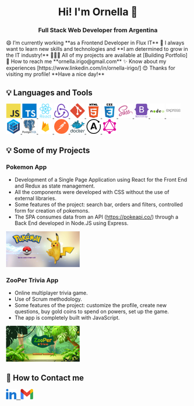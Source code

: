 <h1 align="center">Hi! I'm Ornella 👋</h1>
<h3 align="center">Full Stack Web Developer from Argentina</h3>

<p>
😄 I’m currently working **as a Frontend Developer in Flux IT**
🌱 I always want to learn new skills and technologies and **I am determined to grow in the IT industry!**
👩🏻‍💻 All of my projects are available at [Building Portfolio]
📩 How to reach me **ornella.irigo@gmail.com**
✨ Know about my experiences [https://www.linkedin.com/in/ornella-irigo/]
😊 Thanks for visiting my profile! **Have a nice day!**
</p>

## :bulb: Languages and Tools

<p align="left"> 
<a href="https://www.javascript.com/" target="blank" rel="noreferrer"> 
<img src="./assets/javascript.svg" alt="Javascript" width="40" height="40"/> 
</a>
<a href="https://www.typescriptlang.org/" target="_blank" rel="noreferrer"> 
<img src="./assets/typescript.svg"  alt="typescript" width="40" height="40"/> 
</a> 
<a href="https://reactjs.org/" target="blank" rel="noreferrer"> 
<img src="./assets/react.svg" alt="React" width="40" height="40"/> 
</a> 
<a href="https://redux.js.org" target="blank" rel="noreferrer"> 
<img src="./assets/redux.svg" alt="Redux" width="40" height="40"/> 
</a> 
<a href="https://git-scm.com/" target="blank" rel="noreferrer"> 
<img src="./assets/git.svg" alt="Git" width="40" height="40"/> 
</a> 
<a href="https://developer.mozilla.org/es/docs/Web/HTML" target="blank" rel="noreferrer"> 
<img src="./assets/html5.svg" alt="HTML5" width="40" height="40"/> 
</a> 
<a href="https://developer.mozilla.org/es/docs/Web/CSS" target="blank" rel="noreferrer"> 
<img src="./assets/css-3.svg" alt="CSS3" width="40" height="40"/> 
</a> 
<a href="https://sass-lang.com" target="_blank" rel="noreferrer"> 
<img src="./assets/sass.svg" alt="sass" width="40" height="40"/>
</a>
<a href="https://getbootstrap.com/" target="blank" rel="noreferrer"> 
<img src="./assets/bootstrap.svg" alt="Bootstrap" width="40" height="40"/> 
</a> 
<a href="https://nodejs.org" target="blank" rel="noreferrer"> 
<img src="./assets/nodejs.svg" alt="NodeJS" width="40" height="40"/> 
</a> 
<a href="https://expressjs.com" target="blank" rel="noreferrer"> 
<img src="./assets/express.svg" alt="ExpressJS" width="40" height="40"/> 
</a> 
<a href="https://sequelize.org/v5/" target="blank" rel="noreferrer"> 
<img src="./assets/sequelizejs.svg" alt="Sequelize" width="40" height="40"/> 
</a> 
<a href="https://www.postgresql.org" target="blank" rel="noreferrer"> 
<img src="./assets/postgresql.svg" alt="PostgreSQL" width="40" height="40"/> 
</a> 
<a href="https://firebase.google.com/" target="blank" rel="noreferrer"> 
<img src="./assets/firebase.svg" alt="Firebase" width="40" height="40"/> 
</a> 
<a href="https://www.postman.com/" target="blank" rel="noreferrer"> 
<img src="./assets/postman.svg" alt="Postman" width="40" height="40"/> 
</a> 
<a href="https://www.docker.com/" target="_blank" rel="noreferrer"> 
<img src="./assets/docker.svg" alt="docker" width="40" height="40"/>
</a>
<a href="https://graphql.org" target="_blank" rel="noreferrer"> 
<img src="./assets/apollo.svg" alt="apollo" width="40" height="40"/> 
</a>
<a href="https://www.apollographql.com/docs/react/" target="_blank" rel="noreferrer"> 
<img src="./assets/graphql.svg" alt="graphql" width="40" height="40"/> 
</a>
</p>

## :bulb: Some of my Projects

<h3 align="left">Pokemon App</h3>

- Development of a Single Page Application using React for the Front End and Redux as state management. 
- All the components were developed with CSS without the use of external libraries.
- Some features of the project: search bar, orders and filters, controlled form for creation of pokemons.
- The SPA consumes data from an API (https://pokeapi.co/) through a Back End developed in Node.JS using Express.

<p>
<img width="40%" src='./images/PokemonApp1.png/'alt='pokemon'>
</p>

<h3 align="left">ZooPer Trivia App</h3>

- Online multiplayer trivia game.
- Use of Scrum methodology.
- Some features of the project: customize the profile, create new questions, buy gold coins to spend on powers, set up the game.
- The app is completely built with JavaScript. 

<p>
<img width="40%" src='./images/ZooperTrivia.jpg/'alt='zoopertrivia'>
</p>

## :round_pushpin: How to Contact me

<a href="https://www.linkedin.com/in/ornella-irigo/" target="blank" rel="noreferrer">
<img width="auto" height="28" src="./icons/LinkedIn.svg" alt='LinkedIn'/> &nbsp;
</a> 
<a href="mailto:ornella.irigo@gmail.com" target="blank" rel="noreferrer">
<img width="34" height="28" src="./icons/Gmail.png" alt='Gmail'/>
</a> 




